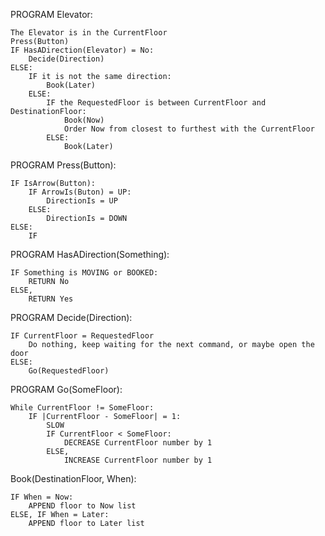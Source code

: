 PROGRAM Elevator:

    The Elevator is in the CurrentFloor
    Press(Button)
    IF HasADirection(Elevator) = No:
        Decide(Direction)
    ELSE:
        IF it is not the same direction:
            Book(Later)
        ELSE:
            IF the RequestedFloor is between CurrentFloor and DestinationFloor:
                Book(Now)
                Order Now from closest to furthest with the CurrentFloor
            ELSE:
                Book(Later)


PROGRAM Press(Button):

    IF IsArrow(Button):
        IF ArrowIs(Buton) = UP:
            DirectionIs = UP
        ELSE:
            DirectionIs = DOWN
    ELSE:
        IF 


PROGRAM HasADirection(Something):

    IF Something is MOVING or BOOKED:
        RETURN No
    ELSE,
        RETURN Yes


PROGRAM Decide(Direction):

    IF CurrentFloor = RequestedFloor
        Do nothing, keep waiting for the next command, or maybe open the door
    ELSE:
        Go(RequestedFloor)


PROGRAM Go(SomeFloor):

    While CurrentFloor != SomeFloor:
        IF |CurrentFloor - SomeFloor| = 1:
            SLOW
            IF CurrentFloor < SomeFloor:
                DECREASE CurrentFloor number by 1
            ELSE,
                INCREASE CurrentFloor number by 1


Book(DestinationFloor, When):

    IF When = Now:
        APPEND floor to Now list
    ELSE, IF When = Later:
        APPEND floor to Later list